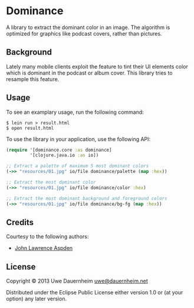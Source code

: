 # Dominance

A library to extract the dominant color in an image. The algorithm is optimized
for graphics like podcast covers, rather than pictures.

## Background

Lately many mobile clients exploit the feature to tint their UI elements
color which is dominant in the podcast or album cover. This library tries to
resample this feature.

## Usage

To see an examplary usage, run the following command:

```shell
$ lein run > result.html
$ open result.html
```

To use the library in your application, use the following API:

```clojure
(require '[dominance.core :as dominance]
         '[clojure.java.io :as io])

;; Extract a palette of maximum 5 most dominant colors
(->> "resources/01.jpg" io/file dominance/palette (map :hex))

;; Extract the most dominant color
(->> "resources/01.jpg" io/file dominance/color :hex)

;; Extract the most dominant background and foreground colors
(->> "resources/01.jpg" io/file dominance/bg-fg (map :hex))
```

## Credits

Courtesy to the following authors:

* [John Lawrence Aspden](http://www.learningclojure.com/2011/01/k-means-algorithm-for-clustering-data.html)

## License

Copyright © 2013 Uwe Dauernheim <uwe@dauernheim.net>

Distributed under the Eclipse Public License either version 1.0 or (at your
option) any later version.
